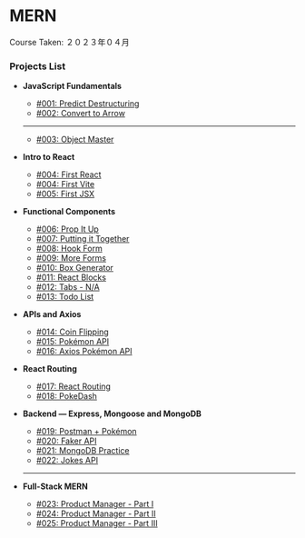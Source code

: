 # MERN

Course Taken: ２０２３年０４月

### Projects List

- **JavaScript Fundamentals**
    - [#001: Predict Destructuring](JS_Fundamentals/001-Predict_Destructuring/)
    - [#002: Convert to Arrow](JS_Fundamentals/002-Convert_to_Arrow/)
    ---
    - [#003: Object Master](#)

- **Intro to React**
    - [#004: First React](Wk1-React/004-First_React/)
    - [#004: First Vite](Wk1-React/004-First_Vite/)
    - [#005: First JSX](Wk1-React/005-First_JSX/)

- **Functional Components**
    - [#006: Prop It Up](Wk2-Functional_Components/006-Prop_it_Up/)
    - [#007: Putting it Together](Wk2-Functional_Components/007-Putting_it_Together/)
    - [#008: Hook Form](Wk2-Functional_Components/008-Hook_Form/)
    - [#009: More Forms](Wk2-Functional_Components/009-More_Forms/)
    - [#010: Box Generator](Wk2-Functional_Components/010-Box_Generator/)
    - [#011: React Blocks](Wk2-Functional_Components/011-React_Blocks/)
    - [#012: Tabs - N/A](#)
    - [#013: Todo List](Wk2-Functional_Components/013-Todo_List/)

- **APIs and Axios**
    - [#014: Coin Flipping](Wk3-APIs_and_Axios/014-Coin_Flipping/)
    - [#015: Pokémon API](Wk3-APIs_and_Axios/015-Pokemon_API/)
    - [#016: Axios Pokémon API](Wk3-APIs_and_Axios/016-Axios_Pokemon_API/)

- **React Routing**
    - [#017: React Routing](Wk2-Functional_Components/017-React_Routing/)
    - [#018: PokeDash](Wk3-APIs_and_Axios/018-PokeDash/)

- **Backend — Express, Mongoose and MongoDB**
    - [#019: Postman + Pokémon](Wk4-Backend_Development/019-Postman_Pokemon/)
    - [#020: Faker API](Wk4-Backend_Development/020-Faker_API/)
    - [#021: MongoDB Practice](Wk4-Backend_Development/021-MongoDB_Practice/)
    - [#022: Jokes API](Wk4-Backend_Development/022-Jokes_API/)
    ---

- **Full-Stack MERN**
    - [#023: Product Manager - Part I](#)
    - [#024: Product Manager - Part II](#)
    - [#025: Product Manager - Part III](#)